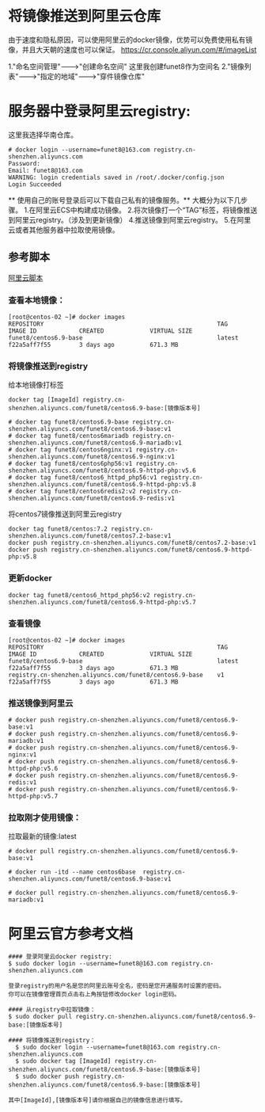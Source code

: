# 将镜像推送到阿里云仓库

由于速度和隐私原因，可以使用阿里云的docker镜像，优势可以免费使用私有镜像，并且大天朝的速度也可以保证。
https://cr.console.aliyun.com/#/imageList

1."命名空间管理"--->"创建命名空间" 这里我创建funet8作为空间名
2."镜像列表"--->"指定的地域"--->"穿件镜像仓库"


# 服务器中登录阿里云registry:
这里我选择华南仓库。
```
# docker login --username=funet8@163.com registry.cn-shenzhen.aliyuncs.com
Password: 
Email: funet8@163.com
WARNING: login credentials saved in /root/.docker/config.json
Login Succeeded
```
** 使用自己的账号登录后可以下载自己私有的镜像服务。**
大概分为以下几步骤。
1.在阿里云ECS中构建成功镜像。
2.将次镜像打一个“TAG”标签，将镜像推送到阿里云registry。（涉及到更新镜像）
4.推送镜像到阿里云registry。
5.在阿里云或者其他服务器中拉取使用镜像。

## 参考脚本
[阿里云脚本](run-aliyun-mysql-apache-nginx.sh)

### 查看本地镜像：
```
[root@centos-02 ~]# docker images
REPOSITORY                                                 TAG                 IMAGE ID            CREATED             VIRTUAL SIZE
funet8/centos6.9-base                                      latest              f22a5aff7f55        3 days ago          671.3 MB
```
### 将镜像推送到registry
给本地镜像打标签
```
docker tag [ImageId] registry.cn-shenzhen.aliyuncs.com/funet8/centos6.9-base:[镜像版本号]

# docker tag funet8/centos6.9-base registry.cn-shenzhen.aliyuncs.com/funet8/centos6.9-base:v1
# docker tag funet8/centos6mariadb registry.cn-shenzhen.aliyuncs.com/funet8/centos6.9-mariadb:v1
# docker tag funet8/centos6nginx:v1 registry.cn-shenzhen.aliyuncs.com/funet8/centos6.9-nginx:v1
# docker tag funet8/centos6php56:v1 registry.cn-shenzhen.aliyuncs.com/funet8/centos6.9-httpd-php:v5.6
# docker tag funet8/centos6_httpd_php56:v1 registry.cn-shenzhen.aliyuncs.com/funet8/centos6.9-httpd-php:v5.8
# docker tag funet8/centos6redis2:v2 registry.cn-shenzhen.aliyuncs.com/funet8/centos6.9-redis:v1
```
将centos7镜像推送到阿里云registry
```
docker tag funet8/centos:7.2 registry.cn-shenzhen.aliyuncs.com/funet8/centos7.2-base:v1
docker push registry.cn-shenzhen.aliyuncs.com/funet8/centos7.2-base:v1
docker push registry.cn-shenzhen.aliyuncs.com/funet8/centos6.9-httpd-php:v5.8
```

### 更新docker
```
docker tag funet8/centos6_httpd_php56:v2 registry.cn-shenzhen.aliyuncs.com/funet8/centos6.9-httpd-php:v5.7
```

### 查看镜像
```
[root@centos-02 ~]# docker images
REPOSITORY                                                 TAG                 IMAGE ID            CREATED             VIRTUAL SIZE
funet8/centos6.9-base                                      latest              f22a5aff7f55        3 days ago          671.3 MB
registry.cn-shenzhen.aliyuncs.com/funet8/centos6.9-base    v1                  f22a5aff7f55        3 days ago          671.3 MB
```
### 推送镜像到阿里云
```
# docker push registry.cn-shenzhen.aliyuncs.com/funet8/centos6.9-base:v1
# docker push registry.cn-shenzhen.aliyuncs.com/funet8/centos6.9-mariadb:v1
# docker push registry.cn-shenzhen.aliyuncs.com/funet8/centos6.9-nginx:v1
# docker push registry.cn-shenzhen.aliyuncs.com/funet8/centos6.9-httpd-php:v5.6
# docker push registry.cn-shenzhen.aliyuncs.com/funet8/centos6.9-redis:v1
# docker push registry.cn-shenzhen.aliyuncs.com/funet8/centos6.9-httpd-php:v5.7
```
### 拉取刚才使用镜像：
拉取最新的镜像:latest
```
# docker pull registry.cn-shenzhen.aliyuncs.com/funet8/centos6.9-base:v1

# docker run -itd --name centos6base  registry.cn-shenzhen.aliyuncs.com/funet8/centos6.9-base:v1

# docker pull registry.cn-shenzhen.aliyuncs.com/funet8/centos6.9-mariadb:v1

```




# 阿里云官方参考文档
```
#### 登录阿里云docker registry:
$ sudo docker login --username=funet8@163.com registry.cn-shenzhen.aliyuncs.com

登录registry的用户名是您的阿里云账号全名，密码是您开通服务时设置的密码。
你可以在镜像管理首页点击右上角按钮修改docker login密码。

#### 从registry中拉取镜像：
$ sudo docker pull registry.cn-shenzhen.aliyuncs.com/funet8/centos6.9-base:[镜像版本号]

#### 将镜像推送到registry：
  $ sudo docker login --username=funet8@163.com registry.cn-shenzhen.aliyuncs.com
  $ sudo docker tag [ImageId] registry.cn-shenzhen.aliyuncs.com/funet8/centos6.9-base:[镜像版本号]
  $ sudo docker push registry.cn-shenzhen.aliyuncs.com/funet8/centos6.9-base:[镜像版本号]

其中[ImageId],[镜像版本号]请你根据自己的镜像信息进行填写。
```
